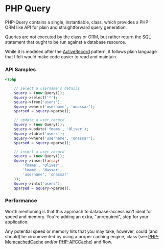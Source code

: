 PHP Query
===

PHP-Query contains a single, instantiable, class, which provides a PHP ORM like
API for plain and straightforward query generation.

Queries are not executed by the class or ORM, but rather return the SQL
statement that ought to be run against a database resource.

While it is modeled after the [ActiveRecord](http://en.wikipedia.org/wiki/Active_record_pattern)
pattern, it follows plain language that I felt would make code easier to read
and maintain.

### API Samples

``` php
<?php

    // select a username's details
    $query = (new Query());
    $query->select('*');
    $query->from('users');
    $query->where('username', 'onassar');
    $parsed = $query->parse();

    // update a user record
    $query = (new Query());
    $query->update('fname', 'Oliver');
    $query->table('users');
    $query->where('username', 'onassar');
    $parsed = $query->parse();

    // insert a user record
    $query = (new Query());
    $query->insert(array(
        'fname', 'Oliver',
        'lname', 'Nassar',
        'username', 'onassar'
    ));
    $query->into('users');
    $parsed = $query->parse();
```

### Performance
Worth mentioning is that this approach to database-access isn&#039;t ideal for
speed and memory. You&#039;re adding an extra, &quot;unrequired&quot;, step for
your application.

Any potential speed or memory hits that you may take, however, could (and
should) be circumvented by using a proper caching engine, class
(see [PHP-MemcachedCache](https://github.com/onassar/PHP-MemcachedCache) and/or
[PHP-APCCache](https://github.com/onassar/PHP-APCCache)) and flow.
